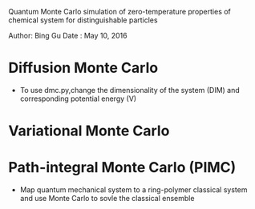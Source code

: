 

Quantum Monte Carlo simulation of zero-temperature properties of chemical system for distinguishable particles 

Author:  Bing Gu 
Date  : May 10, 2016 

# Diffusion Monte Carlo 
- To use dmc.py,change the dimensionality of the system (DIM) and corresponding potential energy (V)    

# Variational Monte Carlo

# Path-integral Monte Carlo (PIMC) 
- Map quantum mechanical system to a ring-polymer classical system  and use Monte Carlo to sovle the classical ensemble 
